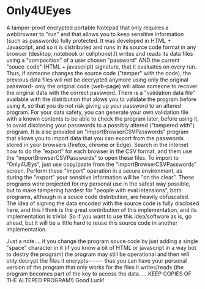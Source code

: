 # Only4UEyes
A tamper-proof encrypted portable Notepad that only requires a webbrowser to "run" and that allows you to keep sensitive information (such as passwords) fully protected. It was developed in HTML + Javascript, and so it is distributed and runs in its source code format in any browser (desktop, notebook or cellphone).It writes and reads its data files using a "composition" of a user chosen "password" AND the current "souce-code" (HTML + javascript) signature, that it evaluates on every run. Thus, if someone changes the source code ("tamper" with the code), the previous data files will not be decrypted anymore using only the original password- only the original code (web-page) will allow someone to recover the original data with the correct password. There is a "validation data file" available with the distribution that alows you to validate the program before using it, so that you do not risk giving up your password to an altered program. For your data safety, you can generate your own validation file with a known contents to be able to check the program later, before using it, to avoid disclosing your passwords to a possibly altered ("tampered with") program.
It is also provided an "importBrowserCSVPasswords" program that allows you to import data that you can export from the passwords stored in your browsers (firefox, chrome or Edge). Search in the internet how to do the "export" for each browser in the CSV format, and them use the "importBrowserCSVPasswords" to open these files. To import to "Only4UEys", just use copy/paste from the "importBrowserCSVPasswords" screen. Perform these "import" operation in a secure environment, as during the "export" your sensitive information will be "on the clear". These programs were projected for my personal use in the safest way possible, but to make tampering hardest for "people with eval intensions", both programs, although in a souce code distribution, are heavily obfuscated.
The idea of signing the data encoded with the source code is fully disclosed here, and this I think is the great contribution of this implementation, and its implementation is trivial. So if you want to use this idea/software as is, go ahead, but it will be a little hard to reuse this source code in another implementation.

Just a note.... if you change the program souce code by just adding a single "space" character in it (if you know a bit of HTML or javascript in a way bot to destry the program) the program may still be operational and then will only decrypt the files it encrypts------ thus you can have your personal version of the program that only works for the files it writes/reads (the program becomes part of the key to access the data......KEEP COPIES OF THE ALTERED PROGRAM!)
Good Luck!
